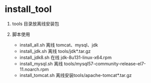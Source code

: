 # install_tool
1. tools 目录放离线安装包

2. 脚本使用
   - install_all.sh  离线 tomcat、mysql、jdk
   - install_jdk.sh  离线 tools/jdk*.tar.gz
   - install_jdk8.sh 在线 jdk-8u131-linux-x64.rpm
   - install_mysql.sh 离线 tools/mysql57-community-release-el7-11.noarch.rpm
   - install_tomcat.sh 离线安装tools/apache-tomcat*.tar.gz